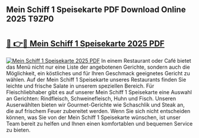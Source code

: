 ## Mein Schiff 1 Speisekarte PDF Download Online 2025 T9ZP0

# <h2><a href="http://gcdtiz.nevu.top/?p=Mein+Schiff+1+Speisekarte">🔗 👉🔴 Mein Schiff 1 Speisekarte 2025 PDF</a></h2>

[![Mein Schiff 1 Speisekarte 2025 PDF](https://i.imgur.com/dBaPXMq.png)](http://gcdtiz.nevu.top/?p=Mein+Schiff+1+Speisekarte)
In einem Restaurant oder Café bietet das Menü nicht nur eine Liste der angebotenen Gerichte, sondern auch die Möglichkeit, ein köstliches und für Ihren Geschmack geeignetes Gericht zu wählen. Auf der Mein Schiff 1 Speisekarte unseres Restaurants finden Sie leichte und frische Salate in unserem speziellen Bereich. Für Fleischliebhaber gibt es auf unserer Mein Schiff 1 Speisekarte eine Auswahl an Gerichten: Rindfleisch, Schweinefleisch, Huhn und Fisch. Unseren Auserwählten bieten wir Gourmet-Gerichte wie Schaschlik und Steak an, die auf frischem Feuer zubereitet werden. Wenn Sie sich nicht entscheiden können, was Sie von der Mein Schiff 1 Speisekarte wünschen, ist unser Team bereit zu helfen und Ihnen einen komfortablen und bequemen Service zu bieten.

